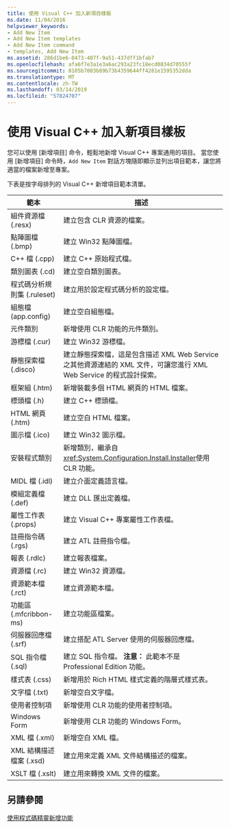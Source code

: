```yaml
---
title: 使用 Visual C++ 加入新項目樣板
ms.date: 11/04/2016
helpviewer_keywords:
- Add New Item
- Add New Item templates
- Add New Item command
- templates, Add New Item
ms.assetid: 286d1be6-0473-407f-9a51-437dff1bfab7
ms.openlocfilehash: afa6f7e3a1e3a6ac293a23fc18ecd0834d70555f
ms.sourcegitcommit: 8105b7003b89b73b4359644ff4281e1595352dda
ms.translationtype: MT
ms.contentlocale: zh-TW
ms.lasthandoff: 03/14/2019
ms.locfileid: "57824707"
---
```

# <a name="using-visual-c-add-new-item-templates"></a>使用 Visual C++ 加入新項目樣板

您可以使用 [新增項目] 命令，輕鬆地新增 Visual C++ 專案通用的項目。 當您使用 [新增項目] 命令時，`Add New Item` 對話方塊隨即顯示並列出項目範本，讓您將適當的檔案新增至專案。

下表是按字母排列的 Visual C++ 新增項目範本清單。

|範本|描述|
|--------------|-----------------|
|組件資源檔 (.resx)|建立包含 CLR 資源的檔案。|
|點陣圖檔 (.bmp)|建立 Win32 點陣圖檔。|
|C++ 檔 (.cpp)|建立 C++ 原始程式檔。|
|類別圖表 (.cd)|建立空白類別圖表。|
|程式碼分析規則集 (.ruleset)|建立用於設定程式碼分析的設定檔。|
|組態檔 (app.config)|建立空白組態檔。|
|元件類別|新增使用 CLR 功能的元件類別。|
|游標檔 (.cur)|建立 Win32 游標檔。|
|靜態探索檔 (.disco)|建立靜態探索檔，這是包含描述 XML Web Service 之其他資源連結的 XML 文件，可讓您進行 XML Web Service 的程式設計探索。|
|框架組 (.htm)|新增裝載多個 HTML 網頁的 HTML 檔案。|
|標頭檔 (.h)|建立 C++ 標頭檔。|
|HTML 網頁 (.htm)|建立空白 HTML 檔案。|
|圖示檔 (.ico)|建立 Win32 圖示檔。|
|安裝程式類別|新增類別，繼承自<xref:System.Configuration.Install.Installer>使用 CLR 功能。|
|MIDL 檔 (.idl)|建立介面定義語言檔。|
|模組定義檔 (.def)|建立 DLL 匯出定義檔。|
|屬性工作表 (.props)|建立 Visual C++ 專案屬性工作表檔。|
|註冊指令碼 (.rgs)|建立 ATL 註冊指令檔。|
|報表 (.rdlc)|建立報表檔案。|
|資源檔 (.rc)|建立 Win32 資源檔。|
|資源範本檔 (.rct)|建立資源範本檔。|
|功能區 (.mfcribbon-ms)|建立功能區檔案。|
|伺服器回應檔 (.srf)|建立搭配 ATL Server 使用的伺服器回應檔。|
|SQL 指令檔 (.sql)|建立 SQL 指令檔。 **注意：** 此範本不是 Professional Edition 功能。|
|樣式表 (.css)|新增用於 Rich HTML 樣式定義的階層式樣式表。|
|文字檔 (.txt)|新增空白文字檔。|
|使用者控制項|新增使用 CLR 功能的使用者控制項。|
|Windows Form|新增使用 CLR 功能的 Windows Form。|
|XML 檔 (.xml)|新增空白 XML 檔。|
|XML 結構描述檔案 (.xsd)|建立用來定義 XML 文件結構描述的檔案。|
|XSLT 檔 (.xslt)|建立用來轉換 XML 文件的檔案。|

## <a name="see-also"></a>另請參閱

[使用程式碼精靈新增功能](../../ide/adding-functionality-with-code-wizards-cpp.md)
